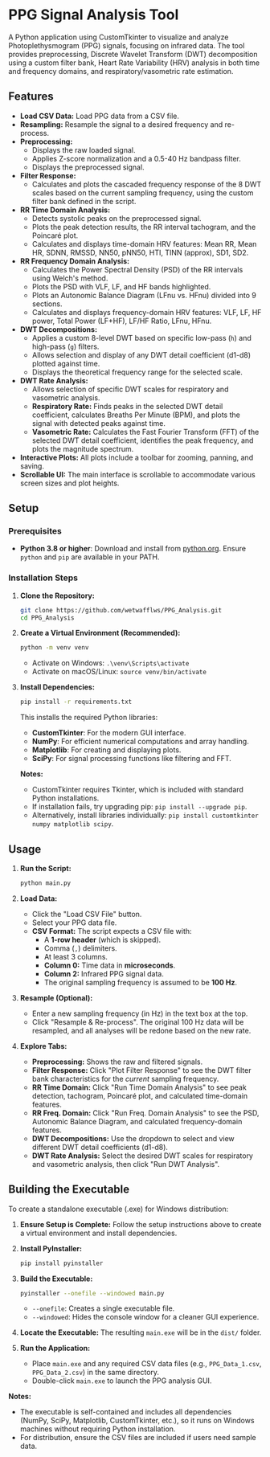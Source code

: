 # PPG Signal Analysis Tool

A Python application using CustomTkinter to visualize and analyze Photoplethysmogram (PPG) signals, focusing on infrared data. The tool provides preprocessing, Discrete Wavelet Transform (DWT) decomposition using a custom filter bank, Heart Rate Variability (HRV) analysis in both time and frequency domains, and respiratory/vasometric rate estimation.

## Features

* **Load CSV Data:** Load PPG data from a CSV file.
* **Resampling:** Resample the signal to a desired frequency and re-process.
* **Preprocessing:**
    * Displays the raw loaded signal.
    * Applies Z-score normalization and a 0.5-40 Hz bandpass filter.
    * Displays the preprocessed signal.
* **Filter Response:**
    * Calculates and plots the cascaded frequency response of the 8 DWT scales based on the current sampling frequency, using the custom filter bank defined in the script.
* **RR Time Domain Analysis:**
    * Detects systolic peaks on the preprocessed signal.
    * Plots the peak detection results, the RR interval tachogram, and the Poincaré plot.
    * Calculates and displays time-domain HRV features: Mean RR, Mean HR, SDNN, RMSSD, NN50, pNN50, HTI, TINN (approx), SD1, SD2.
* **RR Frequency Domain Analysis:**
    * Calculates the Power Spectral Density (PSD) of the RR intervals using Welch's method.
    * Plots the PSD with VLF, LF, and HF bands highlighted.
    * Plots an Autonomic Balance Diagram (LFnu vs. HFnu) divided into 9 sections.
    * Calculates and displays frequency-domain HRV features: VLF, LF, HF power, Total Power (LF+HF), LF/HF Ratio, LFnu, HFnu.
* **DWT Decompositions:**
    * Applies a custom 8-level DWT based on specific low-pass (`h`) and high-pass (`g`) filters.
    * Allows selection and display of any DWT detail coefficient (d1-d8) plotted against time.
    * Displays the theoretical frequency range for the selected scale.
* **DWT Rate Analysis:**
    * Allows selection of specific DWT scales for respiratory and vasometric analysis.
    * **Respiratory Rate:** Finds peaks in the selected DWT detail coefficient, calculates Breaths Per Minute (BPM), and plots the signal with detected peaks against time.
    * **Vasometric Rate:** Calculates the Fast Fourier Transform (FFT) of the selected DWT detail coefficient, identifies the peak frequency, and plots the magnitude spectrum.
* **Interactive Plots:** All plots include a toolbar for zooming, panning, and saving.
* **Scrollable UI:** The main interface is scrollable to accommodate various screen sizes and plot heights.

## Setup

### Prerequisites
- **Python 3.8 or higher**: Download and install from [python.org](https://www.python.org/downloads/). Ensure `python` and `pip` are available in your PATH.

### Installation Steps

1.  **Clone the Repository:**
    ```bash
    git clone https://github.com/wetwafflws/PPG_Analysis.git
    cd PPG_Analysis 
    ```

2.  **Create a Virtual Environment (Recommended):**
    ```bash
    python -m venv venv
    ```
    * Activate on Windows: `.\venv\Scripts\activate`
    * Activate on macOS/Linux: `source venv/bin/activate`

3.  **Install Dependencies:**
    ```bash
    pip install -r requirements.txt
    ```
    This installs the required Python libraries:
    - **CustomTkinter**: For the modern GUI interface.
    - **NumPy**: For efficient numerical computations and array handling.
    - **Matplotlib**: For creating and displaying plots.
    - **SciPy**: For signal processing functions like filtering and FFT.

    **Notes:**
    - CustomTkinter requires Tkinter, which is included with standard Python installations.
    - If installation fails, try upgrading pip: `pip install --upgrade pip`.
    - Alternatively, install libraries individually: `pip install customtkinter numpy matplotlib scipy`.

## Usage

1.  **Run the Script:**
    ```bash
    python main.py
    ```

2.  **Load Data:**
    * Click the "Load CSV File" button.
    * Select your PPG data file.
    * **CSV Format:** The script expects a CSV file with:
        * A **1-row header** (which is skipped).
        * Comma (`,`) delimiters.
        * At least 3 columns.
        * **Column 0:** Time data in **microseconds**.
        * **Column 2:** Infrared PPG signal data.
        * The original sampling frequency is assumed to be **100 Hz**.

3.  **Resample (Optional):**
    * Enter a new sampling frequency (in Hz) in the text box at the top.
    * Click "Resample & Re-process". The original 100 Hz data will be resampled, and all analyses will be redone based on the new rate.

4.  **Explore Tabs:**
    * **Preprocessing:** Shows the raw and filtered signals.
    * **Filter Response:** Click "Plot Filter Response" to see the DWT filter bank characteristics for the *current* sampling frequency.
    * **RR Time Domain:** Click "Run Time Domain Analysis" to see peak detection, tachogram, Poincaré plot, and calculated time-domain features.
    * **RR Freq. Domain:** Click "Run Freq. Domain Analysis" to see the PSD, Autonomic Balance Diagram, and calculated frequency-domain features.
    * **DWT Decompositions:** Use the dropdown to select and view different DWT detail coefficients (d1-d8).
    * **DWT Rate Analysis:** Select the desired DWT scales for respiratory and vasometric analysis, then click "Run DWT Analysis".

## Building the Executable

To create a standalone executable (.exe) for Windows distribution:

1. **Ensure Setup is Complete:** Follow the setup instructions above to create a virtual environment and install dependencies.

2. **Install PyInstaller:**
   ```bash
   pip install pyinstaller
   ```

3. **Build the Executable:**
   ```bash
   pyinstaller --onefile --windowed main.py
   ```
   - `--onefile`: Creates a single executable file.
   - `--windowed`: Hides the console window for a cleaner GUI experience.

4. **Locate the Executable:** The resulting `main.exe` will be in the `dist/` folder.

5. **Run the Application:**
   - Place `main.exe` and any required CSV data files (e.g., `PPG_Data_1.csv`, `PPG_Data_2.csv`) in the same directory.
   - Double-click `main.exe` to launch the PPG analysis GUI.

**Notes:**
- The executable is self-contained and includes all dependencies (NumPy, SciPy, Matplotlib, CustomTkinter, etc.), so it runs on Windows machines without requiring Python installation.
- For distribution, ensure the CSV files are included if users need sample data.

